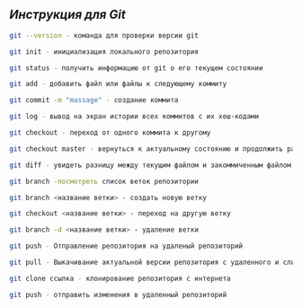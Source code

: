 ## _Инструкция для **Git**_

```sh
git --version - команда для проверки версии git
```
```sh
git init - инициализация локального репозитория
``````
```sh
git status - получить информацию от git о его текущем состоянии
```
```sh
git add - добавить файл или файлы к следующему коммиту
```
```sh
git commit -m "massage" - создание коммита
```
```sh
git log - вывод на экран истории всех коммитов с их хеш-кодами
```
```sh
git checkout - переход от одного коммита к другому
```
```sh
git checkout master - вернуться к актуальному состоянию и продолжить работу
```
```sh
git diff - увидеть разницу между текущим файлом и закоммиченным файлом
```
```sh
git branch -посмотреть список веток репозитории
```
```sh
git branch <название ветки> - создать новую ветку
```
```sh
git checkout <название ветки> - переход на другую ветку
```
```sh
git branch -d <название ветки> - удаление ветки
```
```sh
git push - Отправление репозитория на удаленый репозиторий
```
```sh
git pull - Выкачивание актуальной версии репозитория с удаленного и сливание с локальной версией
```
```sh
git clone ссылка - клонирование репозитория с интернета
```
```sh
git push - отправить изменения в удаленный репозиторий 
```